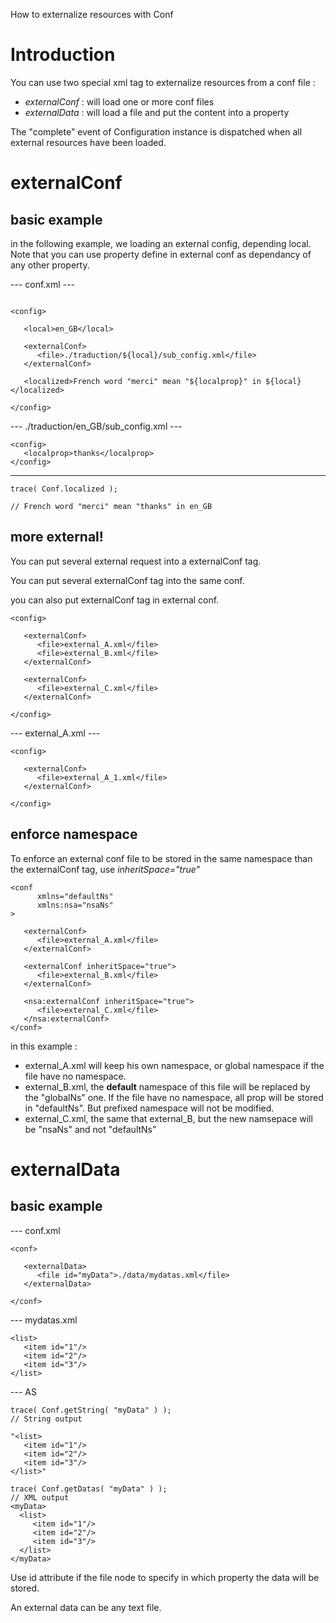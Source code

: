 How to externalize resources with Conf

# Introduction #

You can use two special xml tag to externalize resources from a conf file :
  * _externalConf_ : will load one or more conf files
  * _externalData_ : will load a file and put the content into a property

The "complete" event of Configuration instance is dispatched when all external resources have been loaded.

# externalConf #

## basic example ##

in the following example, we loading an external config, depending local. Note that you can use property define in external conf as dependancy of any other property.

--- conf.xml ---
```

<config>

   <local>en_GB</local>

   <externalConf>
      <file>./traduction/${local}/sub_config.xml</file>
   </externalConf>

   <localized>French word "merci" mean "${localprop}" in ${local}</localized>

</config>
```

--- ./traduction/en\_GB/sub\_config.xml ---
```
<config>
   <localprop>thanks</localprop>
</config>
```
---
```
trace( Conf.localized );

// French word "merci" mean "thanks" in en_GB
```

## more external! ##

You can put several external request into a externalConf tag.

You can put several externalConf tag into the same conf.

you can also put externalConf tag in external conf.

```
<config>

   <externalConf>
      <file>external_A.xml</file>
      <file>external_B.xml</file>
   </externalConf>

   <externalConf>
      <file>external_C.xml</file>
   </externalConf>

</config>
```

--- external\_A.xml ---
```
<config>
   
   <externalConf>
      <file>external_A_1.xml</file>
   </externalConf>

</config>
```

## enforce namespace ##

To enforce an external conf file to be stored in the same namespace than the externalConf tag, use _inheritSpace="true"_

```
<conf 
      xmlns="defaultNs" 
      xmlns:nsa="nsaNs" 
>

   <externalConf>
      <file>external_A.xml</file>
   </externalConf>

   <externalConf inheritSpace="true">
      <file>external_B.xml</file>
   </externalConf>

   <nsa:externalConf inheritSpace="true">
      <file>external_C.xml</file>
   </nsa:externalConf>
</conf>

```

in this example :
  * external\_A.xml will keep his own namespace, or global namespace if the file have no namespace.
  * external\_B.xml, the **default** namespace of this file will be replaced by the "globalNs" one. If the file have no namespace, all prop will be stored in "defaultNs". But prefixed namespace will not be modified.
  * external\_C.xml, the same that external\_B, but the new namsepace will be "nsaNs" and not "defaultNs"

# externalData #

## basic example ##

--- conf.xml
```
<conf>

   <externalData>
      <file id="myData">./data/mydatas.xml</file>
   </externalData>

</conf>
```

--- mydatas.xml
```
<list>
   <item id="1"/>
   <item id="2"/>
   <item id="3"/> 
</list>
```

--- AS
```
trace( Conf.getString( "myData" ) );
// String output

"<list>
   <item id="1"/>
   <item id="2"/>
   <item id="3"/> 
</list>"

trace( Conf.getDatas( "myData" ) );
// XML output
<myData>
  <list>
     <item id="1"/>
     <item id="2"/>
     <item id="3"/> 
  </list>
</myData>
```

Use id attribute if the file node to specify in which property the data will be stored.

An external data can be any text file.